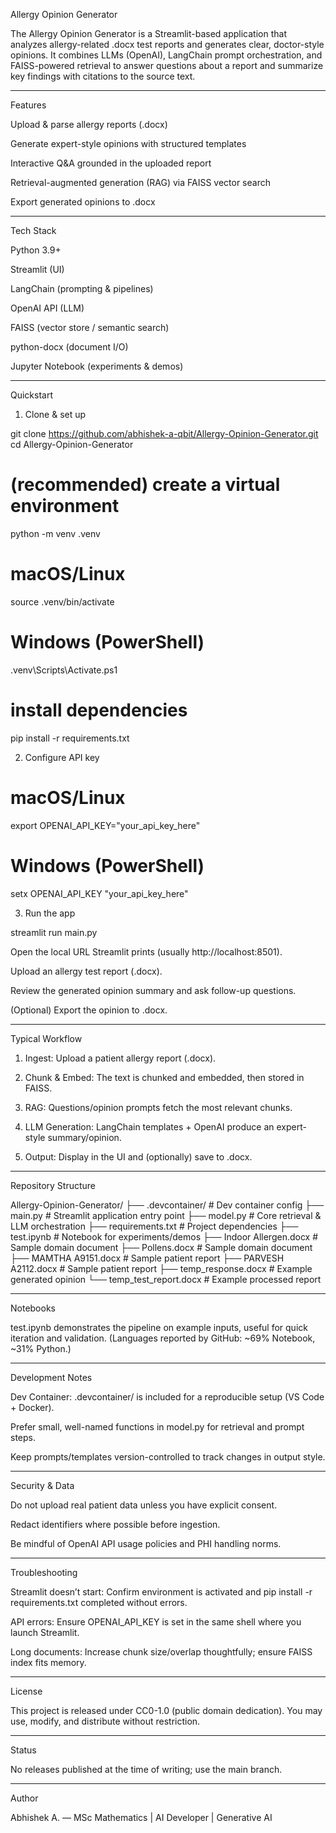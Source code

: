 Allergy Opinion Generator

The Allergy Opinion Generator is a Streamlit-based application that analyzes allergy-related .docx test reports and generates clear, doctor-style opinions. It combines LLMs (OpenAI), LangChain prompt orchestration, and FAISS-powered retrieval to answer questions about a report and summarize key findings with citations to the source text.


---

Features

Upload & parse allergy reports (.docx)

Generate expert-style opinions with structured templates

Interactive Q&A grounded in the uploaded report

Retrieval-augmented generation (RAG) via FAISS vector search

Export generated opinions to .docx



---

Tech Stack

Python 3.9+

Streamlit (UI)

LangChain (prompting & pipelines)

OpenAI API (LLM)

FAISS (vector store / semantic search)

python-docx (document I/O)

Jupyter Notebook (experiments & demos)



---

Quickstart

1) Clone & set up

git clone https://github.com/abhishek-a-qbit/Allergy-Opinion-Generator.git
cd Allergy-Opinion-Generator

# (recommended) create a virtual environment
python -m venv .venv
# macOS/Linux
source .venv/bin/activate
# Windows (PowerShell)
.venv\\Scripts\\Activate.ps1

# install dependencies
pip install -r requirements.txt

2) Configure API key

# macOS/Linux
export OPENAI_API_KEY="your_api_key_here"

# Windows (PowerShell)
setx OPENAI_API_KEY "your_api_key_here"

3) Run the app

streamlit run main.py

Open the local URL Streamlit prints (usually http://localhost:8501).

Upload an allergy test report (.docx).

Review the generated opinion summary and ask follow-up questions.

(Optional) Export the opinion to .docx.



---

Typical Workflow

1. Ingest: Upload a patient allergy report (.docx).


2. Chunk & Embed: The text is chunked and embedded, then stored in FAISS.


3. RAG: Questions/opinion prompts fetch the most relevant chunks.


4. LLM Generation: LangChain templates + OpenAI produce an expert-style summary/opinion.


5. Output: Display in the UI and (optionally) save to .docx.




---

Repository Structure

Allergy-Opinion-Generator/
├── .devcontainer/           # Dev container config
├── main.py                  # Streamlit application entry point
├── model.py                 # Core retrieval & LLM orchestration
├── requirements.txt         # Project dependencies
├── test.ipynb               # Notebook for experiments/demos
├── Indoor Allergen.docx     # Sample domain document
├── Pollens.docx             # Sample domain document
├── MAMTHA A9151.docx        # Sample patient report
├── PARVESH A2112.docx       # Sample patient report
├── temp_response.docx       # Example generated opinion
└── temp_test_report.docx    # Example processed report


---

Notebooks

test.ipynb demonstrates the pipeline on example inputs, useful for quick iteration and validation. (Languages reported by GitHub: ~69% Notebook, ~31% Python.)



---

Development Notes

Dev Container: .devcontainer/ is included for a reproducible setup (VS Code + Docker).

Prefer small, well-named functions in model.py for retrieval and prompt steps.

Keep prompts/templates version-controlled to track changes in output style.



---

Security & Data

Do not upload real patient data unless you have explicit consent.

Redact identifiers where possible before ingestion.

Be mindful of OpenAI API usage policies and PHI handling norms.



---

Troubleshooting

Streamlit doesn’t start: Confirm environment is activated and pip install -r requirements.txt completed without errors.

API errors: Ensure OPENAI_API_KEY is set in the same shell where you launch Streamlit.

Long documents: Increase chunk size/overlap thoughtfully; ensure FAISS index fits memory.



---

License

This project is released under CC0-1.0 (public domain dedication). You may use, modify, and distribute without restriction.


---

Status

No releases published at the time of writing; use the main branch.


---

Author

Abhishek A. — MSc Mathematics | AI Developer | Generative AI

